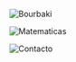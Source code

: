 ![Bourbaki](https://github.com/contepablod/DLS_Bourbaki/assets/80008587/3e3ad293-3b10-4469-8ec9-9c27e1262683)

![Matematicas](https://github.com/contepablod/DLS_Bourbaki/assets/80008587/9aa8d30e-512d-4275-9705-354e229a8ab6)

![Contacto](https://github.com/contepablod/DLS_Bourbaki/assets/80008587/1b795dc7-22a1-4933-9c38-d0eea11fc92b)
